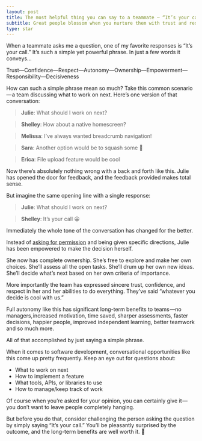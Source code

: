 ```yaml
---
layout: post
title: The most helpful thing you can say to a teammate — “It’s your call”
subtitle: Great people blossom when you nurture them with trust and respect
type: star
---
```


When a teammate asks me a question, one of my favorite responses is “It’s your call.” It’s such a simple yet powerful phrase. In just a few words it conveys…

Trust—Confidence—Respect—Autonomy—Ownership—Empowerment— Responsibility—Decisiveness

How can such a simple phrase mean so much? Take this common scenario — a team discussing what to work on next. Here’s one version of that conversation:

> **Julie**: What should I work on next?

> **Shelley**: How about a native homescreen?

> **Melissa**: I’ve always wanted breadcrumb navigation!

> **Sara**: Another option would be to squash some 🐛

> **Erica**: File upload feature would be cool

Now there’s absolutely nothing wrong with a back and forth like this. Julie has opened the door for feedback, and the feedback provided makes total sense.

But imagine the same opening line with a single response:

> **Julie**: What should I work on next?

> **Shelley**: It’s your call 😀

Immediately the whole tone of the conversation has changed for the better.

Instead of [asking for permission](https://m.signalvnoise.com/you-dont-have-my-permission/) and being given specific directions, Julie has been empowered to make the decision herself.

She now has complete ownership. She’s free to explore and make her own choices. She’ll assess all the open tasks. She’ll drum up her own new ideas. She’ll decide what’s next based on her own criteria of importance.

More importantly the team has expressed sincere trust, confidence, and respect in her and her abilities to do everything. They’ve said “whatever you decide is cool with us.”

Full autonomy like this has significant long-term benefits to teams —no managers, increased motivation, time saved, sharper assessments, faster decisions, happier people, improved independent learning, better teamwork and so much more.

All of that accomplished by just saying a simple phrase.

When it comes to software development, conversational opportunities like this come up pretty frequently. Keep an eye out for questions about:

* What to work on next
* How to implement a feature
* What tools, APIs, or libraries to use
* How to manage/keep track of work

Of course when you’re asked for your opinion, you can certainly give it — you don’t want to leave people completely hanging.

But before you do that, consider challenging the person asking the question by simply saying “It’s your call.” You’ll be pleasantly surprised by the outcome, and the long-term benefits are well worth it. 🤘
